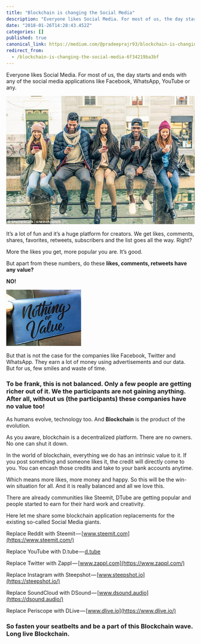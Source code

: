 ```yaml
---
title: "Blockchain is changing the Social Media"
description: "Everyone likes Social Media. For most of us, the day starts and ends with any of the social media applications like Facebook, WhatsApp…"
date: "2018-01-26T14:28:43.452Z"
categories: []
published: true
canonical_link: https://medium.com/@pradeeprajr93/blockchain-is-changing-the-social-media-6f34219ba3bf
redirect_from:
  - /blockchain-is-changing-the-social-media-6f34219ba3bf
---
```


Everyone likes Social Media. For most of us, the day starts and ends with any of the social media applications like Facebook, WhatsApp, YouTube or any.

![](./asset-1.jpeg)

It’s a lot of fun and it’s a huge platform for creators. We get likes, comments, shares, favorites, retweets, subscribers and the list goes all the way. Right?

More the likes you get, more popular you are. It’s good.

But apart from these numbers, do these **likes, comments, retweets have any value?**

**NO!**

![](./asset-2.jpeg)

But that is not the case for the companies like Facebook, Twitter and WhatsApp. They earn a lot of money using advertisements and our data. But for us, few smiles and waste of time.

### To be frank, this is not balanced. Only a few people are getting richer out of it. We the participants are not gaining anything. After all, without us (the participants) these companies have no value too!

As humans evolve, technology too. And **Blockchain** is the product of the evolution.

As you aware, blockchain is a decentralized platform. There are no owners. No one can shut it down.

In the world of blockchain, everything we do has an intrinsic value to it. If you post something and someone likes it, the credit will directly come to you. You can encash those credits and take to your bank accounts anytime.

Which means more likes, more money and happy. So this will be the win-win situation for all. And it is really balanced and all we love this.

There are already communities like Steemit, DTube are getting popular and people started to earn for their hard work and creativity.

Here let me share some blockchain application replacements for the existing so-called Social Media giants.

Replace Reddit with Steemit — [www.steemit.com](https://www.steemit.com/)

Replace YouTube with D.tube — [d.tube](https://d.tube/)

Replace Twitter with Zappl — [www.zappl.com](https://www.zappl.com/)

Replace Instagram with Steepshot — [www.steepshot.io](https://steepshot.io/)

Replace SoundCloud with DSound — [www.dsound.audio](https://dsound.audio/)

Replace Periscope with DLive — [www.dlive.io](https://www.dlive.io/)

### So fasten your seatbelts and be a part of this Blockchain wave. Long live Blockchain.
